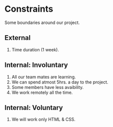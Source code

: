 # Constraints

Some boundaries around our project.

## External

1. Time duration (1 week).

## Internal: Involuntary

1. All our team mates are learning.
2. We can spend atmost 5hrs. a day to the project.
3. Some members have less avaibility.
4. We work remotely all the time.

## Internal: Voluntary

1. We will work only HTML & CSS.
